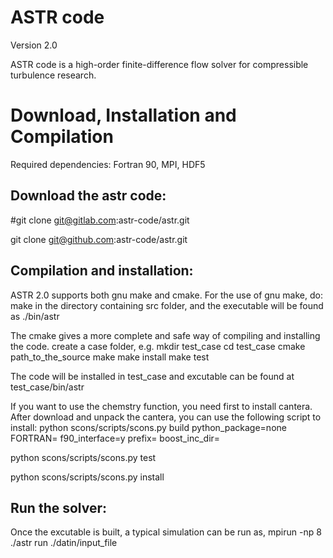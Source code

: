 # ASTR code 
Version 2.0 

ASTR code is a high-order finite-difference flow solver for compressible turbulence research.

# Download, Installation and Compilation
Required dependencies: Fortran 90, MPI, HDF5

## Download the astr code:
#git clone git@gitlab.com:astr-code/astr.git

git clone git@github.com:astr-code/astr.git

## Compilation and installation:
ASTR 2.0 supports both gnu make and cmake.
For the use of gnu make, do:
make 
in the directory containing src folder, and the executable will be found as ./bin/astr 

The cmake gives a more complete and safe way of compiling and installing the code.
create a case folder, e.g.
mkdir test_case
cd test_case
cmake path_to_the_source
make
make install
make test

The code will be installed in test_case and excutable can be found at test_case/bin/astr

If you want to use the chemstry function, you need first to install cantera. After download and unpack the cantera, you can use the following script to install:
python scons/scripts/scons.py build python_package=none FORTRAN=<your fortran compiler> f90_interface=y prefix=<the directory of centera to install> boost_inc_dir=<to boost directory>

python scons/scripts/scons.py test

python scons/scripts/scons.py install


## Run the solver:

Once the excutable is built, a typical simulation can be run as,
mpirun -np 8 ./astr run ./datin/input_file






